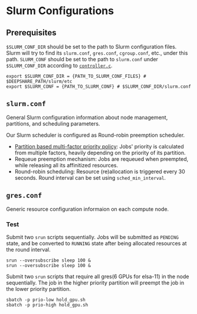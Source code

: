 # Slurm Configurations

## Prerequisites

`$SLURM_CONF_DIR` should be set to the path to Slurm configuration files. Slurm will try to find its `slurm.conf`, `gres.conf`, `cgroup.conf`, etc., under this path. `SLURM_CONF` should be set to the path to `slurm.conf` under `$SLURM_CONF_DIR` according to [`controller.c`](/slurm/src/slurmctld/controller.c/#L303).

```
export $SLURM_CONF_DIR = {PATH_TO_SLURM_CONF_FILES} # $DEEPSHARE_PATH/slurm/etc
export $SLURM_CONF = {PATH_TO_SLURM_CONF} # $SLURM_CONF_DIR/slurm.conf
```

## `slurm.conf`

General Slurm configuration information about node management, partitions, and scheduling parameters. 

Our Slurm scheduler is configured as Round-robin preemption scheduler. 
- [Partition based multi-factor priority policy](https://harvardmed.atlassian.net/wiki/spaces/O2/pages/1594263523/Job+Priority): Jobs' priority is calculated from multiple factors, heavily depending on the priority of its partition.
- Requeue preemption mechanism: Jobs are requeued when preempted, while releasing all its affinitized resources. 
- Round-robin scheduling: Resource (re)allocation is triggered every 30 seconds. Round interval can be set using `sched_min_interval`.

## `gres.conf`

Generic resource configuration informaion on each compute node.

### Test

Submit two `srun` scripts sequentially. Jobs will be submitted as `PENDING` state, and be converted to `RUNNING` state after being allocated resources at the round interval.

```
srun --oversubscribe sleep 100 &
srun --oversubscribe sleep 100 &
```

Submit two `srun` scripts that require all gres(6 GPUs for elsa-11) in the node sequentially. The job in the higher priority partition will preempt the job in the lower priority partition.

```
sbatch -p prio-low hold_gpu.sh
sbatch -p prio-high hold_gpu.sh
```
